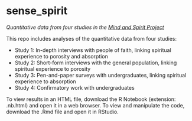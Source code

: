 # sense_spirit
_Quantitative data from four studies in the [Mind and Spirit Project](https://themindandspiritproject.stanford.edu/#Home)_

This repo includes analyses of the quantitative data from four studies:

- Study 1: In-depth interviews with people of faith, linking spiritual experience to porosity and absorption
- Study 2: Short-form interviews with the general population, linking spiritual experience to porosity
- Study 3: Pen-and-paper surveys with undergraduates, linking spiritual experience to absorption
- Study 4: Confirmatory work with undergraduates

To view results in an HTML file, download the R Notebook (extension: .nb.html) and open it in a web browser.
To view and manipulate the code, download the .Rmd file and open it in RStudio.
